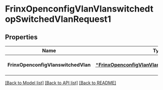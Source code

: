# FrinxOpenconfigVlanVlanswitchedtopSwitchedVlanRequest1

## Properties
Name | Type | Description | Notes
------------ | ------------- | ------------- | -------------
**FrinxOpenconfigVlanswitchedVlan** | [***FrinxOpenconfigVlanVlanswitchedtopSwitchedVlan**](frinx.openconfig.vlan.vlanswitchedtop.SwitchedVlan.md) |  | [optional] [default to null]

[[Back to Model list]](../README.md#documentation-for-models) [[Back to API list]](../README.md#documentation-for-api-endpoints) [[Back to README]](../README.md)


